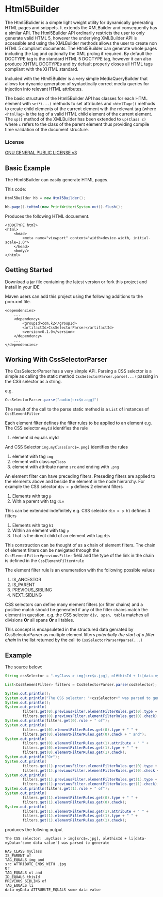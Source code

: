 # Html5Builder
The Html5Bulider is a simple light weight utility for dynamically generating HTML pages and snippets. It extends the XMLBuilder and consequently has a similar API. The Html5Builder API ordinarily restricts the user to only generate valid HTML 5, however the underlying XMLBuilder API is accessible and using the XMLBuilder methods allows the user to create non HTML 5 compliant documents. The Html5Builder can generate whole pages including the <DOCTYPE> tag and optionally the XML prolog if required. By default the DOCTYPE tag is the standard HTML 5 DOCTYPE tag, however it can also produce XHTML DOCTYPEs and by default properly closes all HTML tags compliant with the XHTML standard.

Included with the Html5Builder is a very simple MediaQueryBuilder that allows for dynamic generation of syntactically correct media queries for injection into relevant HTML attributes.

The basic structure of the Html5Builder API has classes for each HTML element with `set*(...)` methods to set attributes and `<htmlTag>()` methods to create child elements of the current element with the relevant tag (where `<htmlTag>` is the tag of a valid HTML child element of the current element. The `up()` method of the XMLBuilder has been extended to `up(Class c)` where `c` refers to the class of the parent element thus providing compile time validation of the document structure.

### License

[GNU GENERAL PUBLIC LICENSE v3](http://fsf.org/)

## Basic Example

The Html5Builder can easily generate HTML pages.

This code:
```java
Html5Builder hb = new Html5Builder();

hb.page().toHtml(new PrintWriter(System.out)).flush();
```
Produces the following HTML docuement.
```
<!DOCTYPE html>
<html>
	<head>
		<meta name="viewport" content="width=device-width, initial-scale=1.0">
	</head>
	<body/>
</html>
```

## Getting Started

Download a jar file containing the latest version or fork this project and install in your IDE

Maven users can add this project using the following additions to the pom.xml file.
```maven
<dependencies>
    ...
    <dependency>
        <groupId>com.k2</groupId>
        <artifactId>CssSelectorParser</artifactId>
        <version>0.1.0</version>
    </dependency>
    ...
</dependencies>
```

## Working With CssSelectorParser
The CssSelectorParser has a very simple API. Parsing a CSS selector is a simple as calling the static method
`CssSelectorParser.parse(...)` passing in the CSS selector as a string.

e.g.
```java
CssSelectorParser.parse("audio[src$=.ogg]")
```
The result of the call to the parse static method is a `List` of instances of `CssElementFilter`

Each element filter defines the filter rules to be applied to an element 
e.g. 
The CSS selector `#myId` identifies the rule 
1. element id equals myId

And CSS Selector `img.myClass[src$=.png]` identifies the rules

1. element with tag `img`
1. element with class `myClass`
1. element with attribute name `src` and ending with `.png`

An element filter can have preceding filters. Preseding filters are applied to the elements above and beside the element in the 
node hierarchy. For example the CSS selector `div > p` defines 2 element filters

1. Elements with tag `p`
1. With a parent with tag `div`

This can be extended indefinitely e.g. CSS selector `div > p h1` defines 3 filters

1. Elements with tag `h1`
1. Within an element with tag `p`
1. That is the direct child of an element with tag `div`

This construction can be thought of as a chain of element filters. The chain of element filters can be navigated through the
`CssElementFilter#previousFilter` field and the type of the link in the chain is defined in the `CssElementFilter#rule`

The element filter rule is an enumeration with the following possible values
1. IS_ANCESTOR
1. IS_PARENT
1. PREVIOUS_SIBLING
1. NEXT_SIBLING

CSS selectors can define many element filters (or filter chains) and a positive match should be generated if any of the filter 
chains match the element in question. e.g. the CSS selector `div, span, table` matches all divisions **Or** all spans **Or** all tables.

This concept is encapsuleted in the structured data genrated by CssSelectorParser as multiple element filters *potentially the 
start of a filter chain* in the list returned by the call to `CssSelectorParser#parse(...)`

## Example
The source below:
```java
String cssSelector = ".myClass > img[src$=.jpg], ol#thisId + li[data-myData='some data value']";

List<CssElementFilter> filters = CssSelectorParser.parse(cssSelector);

System.out.println();
System.out.println("The CSS selector: "+cssSelector+" was parsed to generate");
System.out.println();		
System.out.println(
		filters.get(0).previousFilter.elementFilterRules.get(0).type + " " + 
		filters.get(0).previousFilter.elementFilterRules.get(0).check);
System.out.println(filters.get(0).rule + " of");
System.out.println(
		filters.get(0).elementFilterRules.get(0).type + " " + 
		filters.get(0).elementFilterRules.get(0).check + " and");
System.out.println(
		filters.get(0).elementFilterRules.get(1).attribute + " " + 
		filters.get(0).elementFilterRules.get(1).type + " " + 
		filters.get(0).elementFilterRules.get(1).check);
System.out.println("Or");
System.out.println(
		filters.get(1).previousFilter.elementFilterRules.get(0).type + " " + 
		filters.get(1).previousFilter.elementFilterRules.get(0).check + " and");
System.out.println(
		filters.get(1).previousFilter.elementFilterRules.get(1).type + " " + 
		filters.get(1).previousFilter.elementFilterRules.get(1).check);
System.out.println(filters.get(1).rule + " of");
System.out.println(
		filters.get(1).elementFilterRules.get(0).type + " " + 
		filters.get(1).elementFilterRules.get(0).check);
System.out.println(
		filters.get(1).elementFilterRules.get(1).attribute + " " + 
		filters.get(1).elementFilterRules.get(1).type + " " + 
		filters.get(1).elementFilterRules.get(1).check);
```
produces the follwing output
```text
The CSS selector: .myClass > img[src$=.jpg], ol#thisId + li[data-myData='some data value'] was parsed to generate

HAS_CLASS myClass
IS_PARENT of
TAG_EQUALS img and
src ATTRIBUTE_ENDS_WITH .jpg
Or
TAG_EQUALS ol and
ID_EQUALS thisId
PREVIOUS_SIBLING of
TAG_EQUALS li
data-myData ATTRUBUTE_EQUALS some data value
```









